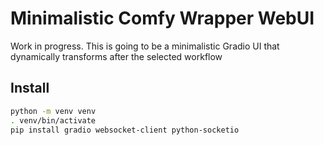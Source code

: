 # Minimalistic Comfy Wrapper WebUI

Work in progress. This is going to be a minimalistic Gradio UI that dynamically transforms after the selected workflow

## Install

```sh
python -m venv venv
. venv/bin/activate
pip install gradio websocket-client python-socketio

```
